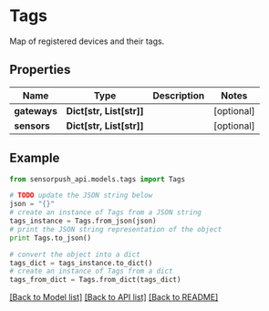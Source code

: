 # Tags

Map of registered devices and their tags.

## Properties
Name | Type | Description | Notes
------------ | ------------- | ------------- | -------------
**gateways** | **Dict[str, List[str]]** |  | [optional] 
**sensors** | **Dict[str, List[str]]** |  | [optional] 

## Example

```python
from sensorpush_api.models.tags import Tags

# TODO update the JSON string below
json = "{}"
# create an instance of Tags from a JSON string
tags_instance = Tags.from_json(json)
# print the JSON string representation of the object
print Tags.to_json()

# convert the object into a dict
tags_dict = tags_instance.to_dict()
# create an instance of Tags from a dict
tags_from_dict = Tags.from_dict(tags_dict)
```
[[Back to Model list]](../README.md#documentation-for-models) [[Back to API list]](../README.md#documentation-for-api-endpoints) [[Back to README]](../README.md)


